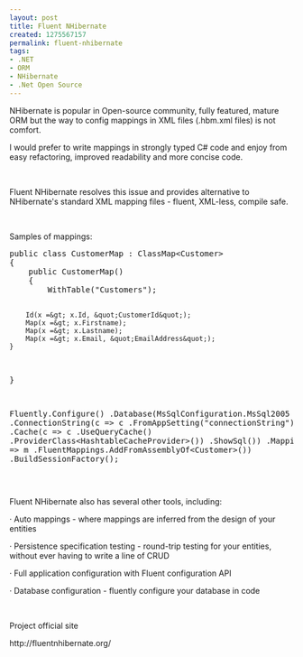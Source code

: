 ```yaml
---
layout: post
title: Fluent NHibernate
created: 1275567157
permalink: fluent-nhibernate
tags:
- .NET
- ORM
- NHibernate
- .Net Open Source
---
```

<p>NHibernate is popular in Open-source community, fully featured, mature ORM but the way to config mappings in XML files (.hbm.xml files) is not comfort.</p>
<p>I would prefer to write mappings in strongly typed C# code and enjoy from easy refactoring, improved readability and more concise code.</p>
<p>&nbsp;</p>
<p>Fluent NHibernate resolves this issue and provides alternative to NHibernate's standard XML mapping files - fluent, XML-less, compile safe.</p>
<p>&nbsp;</p>
<p>Samples of mappings:</p>
<pre title="code" class="brush: csharp;">
public class CustomerMap : ClassMap&lt;Customer&gt;
{
    public CustomerMap()
    {
        WithTable(&quot;Customers&quot;);
 
        Id(x =&gt; x.Id, &quot;CustomerId&quot;);
        Map(x =&gt; x.Firstname);
        Map(x =&gt; x.Lastname);
        Map(x =&gt; x.Email, &quot;EmailAddress&quot;);
    }
}
 
Fluently.Configure()
  .Database(MsSqlConfiguration.MsSql2005
    .ConnectionString(c =&gt; c
      .FromAppSetting(&quot;connectionString&quot;))
    .Cache(c =&gt; c
      .UseQueryCache()
      .ProviderClass&lt;HashtableCacheProvider&gt;())
    .ShowSql())
  .Mappings(m =&gt; m
    .FluentMappings.AddFromAssemblyOf&lt;Customer&gt;())
  .BuildSessionFactory();</pre>
<p>&nbsp;</p>
<p>Fluent NHibernate also has several other tools, including:</p>
<p>&middot; Auto mappings - where mappings are inferred from the design of your entities</p>
<p>&middot; Persistence specification testing - round-trip testing for your entities, without ever having to write a line of CRUD</p>
<p>&middot; Full application configuration with Fluent configuration API</p>
<p>&middot; Database configuration - fluently configure your database in code</p>
<p>&nbsp;</p>
<p>Project official site</p>
<p>http://fluentnhibernate.org/</p>
<p>&nbsp;</p>
<p>&nbsp;</p>
<p>&nbsp;</p>
<p>&nbsp;</p>
<p>&nbsp;</p>
